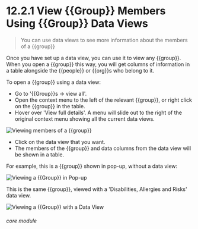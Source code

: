 # 12.2.1 View {{Group}} Members Using {{Group}} Data Views

> You can use data views to see more information about the members of a {{group}}

Once you have set up a data view, you can use it to view any {{group}}. When you open a {{group}} this way, you will get columns of information in a table alongside the {{people}} or {{org}}s who belong to it. 

To open a {{group}} using a data view:

- Go to '{{Group}}s -> view all'.
- Open the context menu to the left of the relevant {{group}}, or right click on the {{group}} in the table.
- Hover over 'View full details'. A menu will slide out to the right of the original context menu showing all the current data views.

![Viewing members of a {{group}}](110a.png)

- Click on the data view that you want.
- The members of the {{group}} and data columns from the data view will be shown in a table. 

For example, this is a {{group}} shown in pop-up, without a data view:

![Viewing a {{Group}} in Pop-up](12.2.1a.png)

This is the same {{group}}, viewed with a 'Disabilities, Allergies and Risks' data view.

![Viewing a {{Group}} with a Data View](12.2.1b.png)


###### core module


